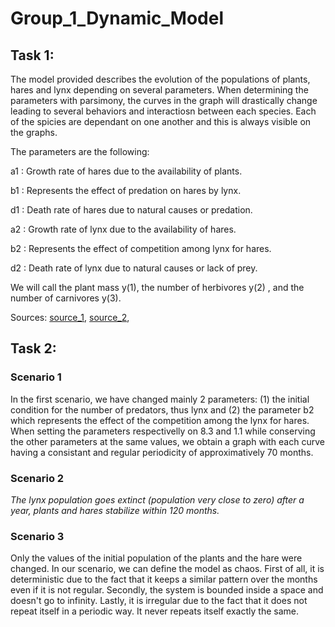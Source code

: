 # Group_1_Dynamic_Model

## Task 1: 

The model provided describes the evolution of the populations of plants, hares and lynx depending on several parameters. When determining the parameters with parsimony, the curves in the graph will drastically change leading to several behaviors and interactiosn between each species. Each of the spicies are dependant on one another and this is always visible on the graphs. 

The parameters are the following: 

a1 : Growth rate of hares due to the availability of plants.

b1 : Represents the effect of predation on hares by lynx.

d1 : Death rate of hares due to natural causes or predation.

a2 : Growth rate of lynx due to the availability of hares.

b2 : Represents the effect of competition among lynx for hares.

d2 : Death rate of lynx due to natural causes or lack of prey.

We will call the plant mass y(1), the number of herbivores y(2) , and the number of carnivores y(3).

Sources: [source_1](https://www.jstor.org/stable/1940591?seq=2), [source_2](https://sysbio.mx/wp-content/uploads/2021/02/2017_Book_ModelingLife.pdf), 

## Task 2: 

### Scenario 1

In the first scenario, we have changed mainly 2 parameters: (1) the initial condition for the number of predators, thus lynx and (2) the parameter b2 which represents the effect of the competition among the lynx for hares. When setting the parameters respectivelly on 8.3 and 1.1 while conserving the other parameters at the same values, we obtain a graph with each curve having a consistant and regular periodicity of approximatively 70 months.

### Scenario 2
*The lynx population goes extinct (population very close to zero) after a year, plants and hares stabilize within 120 months.*

### Scenario 3

Only the values of the initial population of the plants and the hare were changed. In our scenario, we can define the model as chaos. 
First of all, it is deterministic due to the fact that it keeps a similar pattern over the months even if it is not regular. 
Secondly, the system is bounded inside a space and doesn't go to infinity. 
Lastly, it is irregular due to the fact that it does not repeat itself in a periodic way. It never repeats itself exactly the same. 

